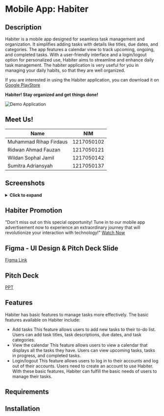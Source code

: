 # Mobile App: Habiter

## Description

Habiter is a mobile app designed for seamless task management and organization. It simplifies adding tasks with details like titles, due dates, and categories. The app features a calendar view to track upcoming, ongoing, and completed tasks. With a user-friendly interface and a login/logout option for personalized use, Habiter aims to streamline and enhance daily task management.
The habiter application is very useful for you in managing your daily habits, so that they are well organized.

If you are interested in using the Habiter application, you can download it on [Google PlayStore]()

**Habiter! Stay organized and get things done!**

![Demo Application]()

## Meet Us!
| Name                   | NIM             |
|------------------------|-----------------|
| Muhammad Rihap Firdaus | 1217050102      |
| Ridwan Ahmad Fauzan    | 1217050121      |
| Wildan Sophal Jamil    | 1217050142      |
| Sumitra Adriansyah     | 1217050137      |

## Screenshots
<details>
  <summary><b>Click to expand</b></summary>
  
![image](link_image_1)

</details>

## Habiter Promotion
"Don't miss out on this special opportunity! Tune in to our mobile app advertisement now to experience an extraordinary journey that will revolutionize your interaction with technology!"
[Watch Now](https://youtu.be/YwOsuD1WtV4?si=KuILp-fPSxdRq8JD)

## Figma - UI Design & Pitch Deck Slide
[Figma Link](link_figma)

## Pitch Deck
[PPT](https://www.canva.com/design/DAF4hnRUuMw/bYrc_ZSmPSgy43ilkcESGw/edit?utm_content=DAF4hnRUuMw&utm_campaign=designshare&utm_medium=link2&utm_source=sharebutton)

## Features
Habiter has basic features to manage tasks more effectively. The basic features available on Habiter include:

- Add tasks
This feature allows users to add new tasks to their to-do list. Users can add task titles, task descriptions, due dates, and task categories.
- View the calendar
This feature allows users to view a calendar that displays all the tasks they have. Users can view upcoming tasks, tasks in progress, and completed tasks.
- Login/logout
This feature allows users to log in to their accounts and log out of their accounts. Users need to create an account to use Habiter.
With these basic features, Habiter can fulfill the basic needs of users to manage their tasks.

## Requirements



## Installation
